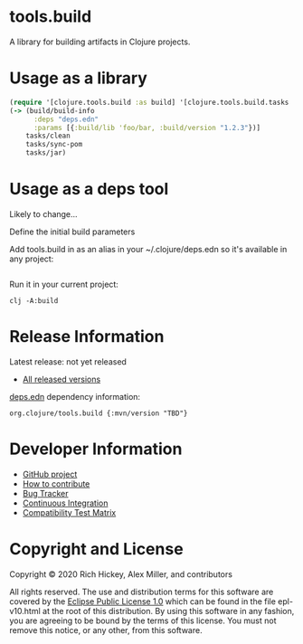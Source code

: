 tools.build
========================================

A library for building artifacts in Clojure projects.

# Usage as a library

```clojure
(require '[clojure.tools.build :as build] '[clojure.tools.build.tasks :as tasks])
(-> (build/build-info
      :deps "deps.edn"
      :params [{:build/lib 'foo/bar, :build/version "1.2.3"})]
    tasks/clean
    tasks/sync-pom
    tasks/jar)
```

# Usage as a deps tool

Likely to change...

Define the initial build parameters 

Add tools.build in as an alias in your ~/.clojure/deps.edn so it's available in any project:

```clojure
```

Run it in your current project:

```
clj -A:build
```

# Release Information

Latest release: not yet released

* [All released versions](http://search.maven.org/#search%7Cgav%7C1%7Cg%3A%22org.clojure%22%20AND%20a%3A%22tools.build%22)

[deps.edn](https://clojure.org/guides/deps_and_cli) dependency information:

```
org.clojure/tools.build {:mvn/version "TBD"}
```

# Developer Information

* [GitHub project](https://github.com/clojure/tools.build)
* [How to contribute](https://clojure.org/community/contributing)
* [Bug Tracker](https://dev.clojure.org/jira/browse/TDEPS)
* [Continuous Integration](https://build.clojure.org/job/tools.build/)
* [Compatibility Test Matrix](https://build.clojure.org/job/tools.build-test-matrix/)

# Copyright and License

Copyright © 2020 Rich Hickey, Alex Miller, and contributors

All rights reserved. The use and
distribution terms for this software are covered by the
[Eclipse Public License 1.0] which can be found in the file
epl-v10.html at the root of this distribution. By using this software
in any fashion, you are agreeing to be bound by the terms of this
license. You must not remove this notice, or any other, from this
software.

[Eclipse Public License 1.0]: http://opensource.org/licenses/eclipse-1.0.php
